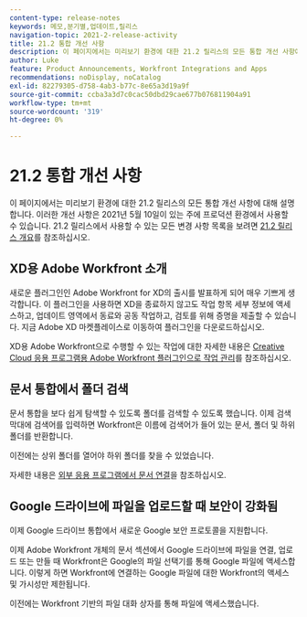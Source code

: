 ```yaml
---
content-type: release-notes
keywords: 메모,분기별,업데이트,릴리스
navigation-topic: 2021-2-release-activity
title: 21.2 통합 개선 사항
description: 이 페이지에서는 미리보기 환경에 대한 21.2 릴리스의 모든 통합 개선 사항에 대해 설명합니다. 이러한 개선 사항은 2021년 5월 10일이 있는 주에 프로덕션 환경에서 사용할 수 있습니다. 21.2 릴리스에서 사용할 수 있는 모든 변경 사항 목록은 21.2 릴리스 개요 를 참조하십시오.
author: Luke
feature: Product Announcements, Workfront Integrations and Apps
recommendations: noDisplay, noCatalog
exl-id: 82279305-d758-4ab3-b77c-8e65a3d19a9f
source-git-commit: ccba3a3d7c0cac50dbd29cae677b076811904a91
workflow-type: tm+mt
source-wordcount: '319'
ht-degree: 0%

---
```


# 21.2 통합 개선 사항

이 페이지에서는 미리보기 환경에 대한 21.2 릴리스의 모든 통합 개선 사항에 대해 설명합니다. 이러한 개선 사항은 2021년 5월 10일이 있는 주에 프로덕션 환경에서 사용할 수 있습니다. 21.2 릴리스에서 사용할 수 있는 모든 변경 사항 목록을 보려면 [21.2 릴리스 개요](../../../product-announcements/product-releases/21.2-release-activity/21-2-release-overview.md)를 참조하십시오.

## XD용 Adobe Workfront 소개

새로운 플러그인인 Adobe Workfront for XD의 출시를 발표하게 되어 매우 기쁘게 생각합니다. 이 플러그인을 사용하면 XD을 종료하지 않고도 작업 항목 세부 정보에 액세스하고, 업데이트 영역에서 동료와 공동 작업하고, 검토를 위해 증명을 제출할 수 있습니다. 지금 Adobe XD 마켓플레이스로 이동하여 플러그인을 다운로드하십시오.

XD용 Adobe Workfront으로 수행할 수 있는 작업에 대한 자세한 내용은 [Creative Cloud 응용 프로그램용 Adobe Workfront 플러그인으로 작업 관리](/help/quicksilver/workfront-integrations-and-apps/adobe-workfront-for-creative-cloud/wf-cc-manage-work-toc.md)를 참조하십시오.


## 문서 통합에서 폴더 검색

문서 통합을 보다 쉽게 탐색할 수 있도록 폴더를 검색할 수 있도록 했습니다. 이제 검색 막대에 검색어를 입력하면 Workfront은 이름에 검색어가 들어 있는 문서, 폴더 및 하위 폴더를 반환합니다.

이전에는 상위 폴더를 열어야 하위 폴더를 찾을 수 있었습니다.

자세한 내용은 [외부 응용 프로그램에서 문서 연결](../../../documents/adding-documents-to-workfront/link-documents-from-external-apps.md)을 참조하십시오.

## Google 드라이브에 파일을 업로드할 때 보안이 강화됨

이제 Google 드라이브 통합에서 새로운 Google 보안 프로토콜을 지원합니다.

이제 Adobe Workfront 개체의 문서 섹션에서 Google 드라이브에 파일을 연결, 업로드 또는 만들 때 Workfront은 Google의 파일 선택기를 통해 Google 파일에 액세스합니다. 이렇게 하면 Workfront에 연결하는 Google 파일에 대한 Workfront의 액세스 및 가시성만 제한됩니다.

이전에는 Workfront 기반의 파일 대화 상자를 통해 파일에 액세스했습니다.

